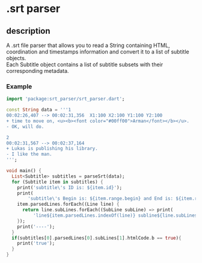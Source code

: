 # .srt parser

## description
A .srt file parser that allows you to read a String containing HTML, coordination and timestamps information and convert it to a list of subtitle objects.  
Each Subtitle object contains a list of subtitle subsets with their corresponding metadata. 

### Example 

```dart
import 'package:srt_parser/srt_parser.dart';

const String data = '''1
00:02:26,407 --> 00:02:31,356  X1:100 X2:100 Y1:100 Y2:100
+ time to move on, <u><b><font color="#00ff00">Arman</font></b></u>.
- OK, will do.

2
00:02:31,567 --> 00:02:37,164 
+ Lukas is publishing his library.
- I like the man.
''';

void main() {
  List<Subtitle> subtitles = parseSrt(data);
  for (Subtitle item in subtitles) {
    print('subtitle\'s ID is: ${item.id}');
    print(
        'subtitle\'s Begin is: ${item.range.begin} and End is: ${item.range.end}');
    item.parsedLines.forEach((Line line) {
      return line.subLines.forEach((SubLine subLine) => print(
          'line${item.parsedLines.indexOf(line)} subline${line.subLines.indexOf(subLine)} is: ${subLine.rawString}'));
    });
    print('----');
  }
  if(subtitles[0].parsedLines[0].subLines[1].htmlCode.b == true){
    print('true');
  }
}

```
